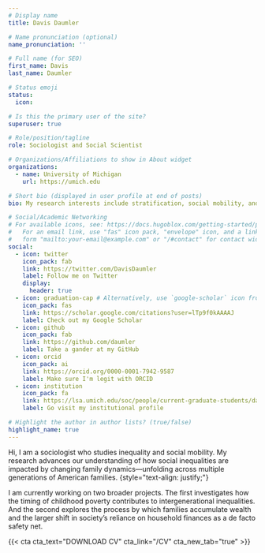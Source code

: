 ```yaml
---
# Display name
title: Davis Daumler

# Name pronunciation (optional)
name_pronunciation: ''

# Full name (for SEO)
first_name: Davis
last_name: Daumler

# Status emoji
status:
  icon: 

# Is this the primary user of the site?
superuser: true

# Role/position/tagline
role: Sociologist and Social Scientist

# Organizations/Affiliations to show in About widget
organizations:
  - name: University of Michigan
    url: https://umich.edu

# Short bio (displayed in user profile at end of posts)
bio: My research interests include stratification, social mobility, and economic sociology. 

# Social/Academic Networking
# For available icons, see: https://docs.hugoblox.com/getting-started/page-builder/#icons
#   For an email link, use "fas" icon pack, "envelope" icon, and a link in the
#   form "mailto:your-email@example.com" or "/#contact" for contact widget.
social:
  - icon: twitter
    icon_pack: fab
    link: https://twitter.com/DavisDaumler
    label: Follow me on Twitter
    display:
      header: true
  - icon: graduation-cap # Alternatively, use `google-scholar` icon from `ai` icon pack
    icon_pack: fas
    link: https://scholar.google.com/citations?user=lTp9f0kAAAAJ
    label: Check out my Google Scholar
  - icon: github
    icon_pack: fab
    link: https://github.com/daumler
    label: Take a gander at my GitHub
  - icon: orcid
    icon_pack: ai
    link: https://orcid.org/0000-0001-7942-9587
    label: Make sure I'm legit with ORCID
  - icon: institution
    icon_pack: fa
    link: https://lsa.umich.edu/soc/people/current-graduate-students/davis-daumler.html
    label: Go visit my institutional profile

# Highlight the author in author lists? (true/false)
highlight_name: true
---
```


Hi, I am a sociologist who studies inequality and social mobility. My research advances our understanding of how social inequalities are impacted by changing family dynamics—unfolding across multiple generations of American families.
{style="text-align: justify;"}

I am currently working on two broader projects. The first investigates how the timing of childhood poverty contributes to intergenerational inequalities. And the second explores the process by which families accumulate wealth and the larger shift in society’s reliance on household finances as a de facto safety net.

{{< cta cta_text="DOWNLOAD CV" cta_link="/CV" cta_new_tab="true" >}}




<!--- Commenting out ---

# Skills
# For available icons, see: https://docs.hugoblox.com/getting-started/page-builder/#icons
skills:
  - name: Technical
    items:
      - name: Python
        description: ''
        percent: 80
        icon: python
        icon_pack: fab
      - name: Data Science
        description: ''
        percent: 100
        icon: chart-line
        icon_pack: fas
      - name: SQL
        description: ''
        percent: 40
        icon: database
        icon_pack: fas
  - name: Hobbies
    color: '#eeac02'
    color_border: '#f0bf23'
    items:
      - name: Hiking
        description: ''
        percent: 60
        icon: person-hiking
        icon_pack: fas
      - name: Cats
        description: ''
        percent: 100
        icon: cat
        icon_pack: fas
      - name: Photography
        description: ''
        percent: 80
        icon: camera-retro
        icon_pack: fas
        
--- Commenting out --->

<!--- Commenting out ---
  - icon: envelope
    icon_pack: fas
    link: '/#contact'
  - icon: linkedin
    icon_pack: fab
    link: https://www.linkedin.com/
  # Link to a PDF of your resume/CV.
  # To use: copy your resume to `static/uploads/resume.pdf`, enable `ai` icons in `params.yaml`,
  # and uncomment the lines below.
  - icon: cv
    icon_pack: ai
    link: uploads/Daumler_CV.pdf    
--- Commenting out --->

<!--- Commenting out ---

social:
- display:
    header: false # Display Twitter icon in the navigation bar?
  icon: twitter
  icon_pack: fab
#  label: Follow me on Twitter
  link: https://twitter.com/DavisDaumler
- icon: graduation-cap
  icon_pack: fas
  # fas: graduation-cap; ai: google-scholar
#  label: Check out my Google Scholar
  link: https://scholar.google.com/citations?user=lTp9f0kAAAAJ
- icon: github # github, github-square
  icon_pack: fab
#  label: Take a gander at my GitHub
  link: https://github.com/daumler
- icon: orcid
  icon_pack: ai
#  label: Make sure I'm legit with ORCID
  link: https://orcid.org/0000-0001-7942-9587
- icon: institution
  icon_pack: fa
#  label: Go visit my institutional profile
  link: https://lsa.umich.edu/soc/people/current-graduate-students/davis-daumler.html
#- icon: briefcase
#  icon_pack: fa
#  link: /cv
# ai: obp, orcid, osf, overleaf, zotero
# https://jpswalsh.github.io/academicons/
# fa: institution, university, mortar-board, book, user-graduate, briefcase, send, send-o, newspaper-o, archive, address-card, address-card-o, wpforms, whmcs, weight-hanging, user-tag, user-circle
# https://www.w3schools.com/icons/icons_reference.asp

--- Commenting out --->


<!--- Commenting out ---

# Interests to show in About widget
interests:
  - Stratification
  - Social mobility
  - Economic sociology
  - Wealth accumulation
  - Poverty dynamics
  - Family inequality

# Education to show in About widget
education:
  courses:
    - course: PhD in Sociology
      institution: University of Michigan
      year: 2025
    - course: MA in Sociology
      institution: University of Michigan
      year: 2021
    - course: MA in Sociology (Population Dynamics)
      institution: McGill University
      year: 2015
    - course: BA (Hons) in Sociology and Political Science
      institution: McGill University
      year: 2013

--- Commenting out --->
